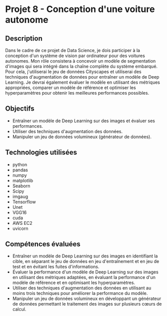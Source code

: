 # Projet 8 - Conception d'une voiture autonome

## Description
Dans le cadre de ce projet de Data Science, je dois participer à la conception d'un système de vision par ordinateur pour des voitures autonomes. Mon rôle consistera à concevoir un modèle de segmentation d'images qui sera intégré dans la chaîne complète du système embarqué. Pour cela, j'utiliserai le jeu de données Cityscapes et utiliserai des techniques d'augmentation de données pour entraîner un modèle de Deep Learning. Je devrai également évaluer le modèle en utilisant des métriques appropriées, comparer un modèle de référence et optimiser les hyperparamètres pour obtenir les meilleures performances possibles.

## Objectifs
- Entraîner un modèle de Deep Learning sur des images et évaluer ses performances.
- Utiliser des techniques d'augmentation des données.
- Manipuler un jeu de données volumineux (générateur de données).

## Technologies utilisées
- python
- pandas
- numpy
- matplotlib
- Seaborn
- Scipy
- imgaug
- Tensorflow
- Unet
- VGG16
- cuda
- AWS EC2
- uvicorn


## Compétences évaluées
- Entraîner un modèle de Deep Learning sur des images en identifiant la cible, en séparant le jeu de données en jeu d'entraînement et en jeu de test et en évitant les fuites d'informations.
- Évaluer la performance d'un modèle de Deep Learning sur des images en utilisant des métriques adaptées, en évaluant la performance d'un modèle de référence et en optimisant les hyperparamètres.
- Utiliser des techniques d'augmentation des données en utilisant au moins trois techniques pour améliorer la performance du modèle.
- Manipuler un jeu de données volumineux en développant un générateur de données permettant le traitement des images sur plusieurs cœurs de calcul.